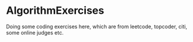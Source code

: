 # AlgorithmExercises

Doing some coding exercises here, which are from leetcode, topcoder, citi, some online judges etc.
